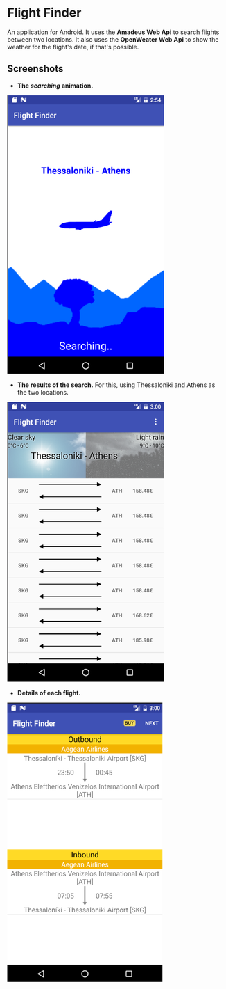 # Flight Finder

An application for Android. It uses the **Amadeus Web Api** to search flights between two locations.
It also uses the **OpenWeater Web Api** to show the weather for the flight's date, if that's possible.

## Screenshots

* __The _searching_ animation.__

![alt text](https://github.com/Aggelonias/Flight-Finder/blob/master/screenshots/search.png "Search animation")

* __The results of the search.__ For this, using Thessaloniki and Athens as the two locations.

![alt text](https://github.com/Aggelonias/Flight-Finder/blob/master/screenshots/result.png "Results of search")

* __Details of each flight.__

![alt text](https://github.com/Aggelonias/Flight-Finder/blob/master/screenshots/details.png "Details of flight")
